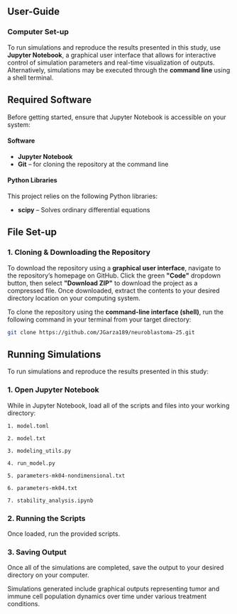 ## User-Guide

### Computer Set-up

To run simulations and reproduce the results presented in this study, use **Jupyter Notebook**, a graphical user interface that allows for interactive control of simulation parameters and real-time visualization of outputs. Alternatively, simulations may be executed through the **command line** using a shell terminal. 

## Required Software

Before getting started, ensure that Jupyter Notebook is accessible on your system:

#### Software

- **Jupyter Notebook**  
- **Git** – for cloning the repository at the command line

#### Python Libraries

This project relies on the following Python libraries:

- **scipy** – Solves ordinary differential equations  

## File Set-up

### 1. Cloning & Downloading the Repository

To download the repository using a **graphical user interface**, navigate to the repository’s homepage on GitHub. Click the green **"Code"** dropdown button, then select **"Download ZIP"** to download the project as a compressed file. Once downloaded, extract the contents to your desired directory location on your computing system.

To clone the repository using the **command-line interface (shell)**, run the following command in your terminal from your target directory:

```bash
git clone https://github.com/JGarza189/neuroblastoma-25.git
```

## Running Simulations
To run simulations and reproduce the results presented in this study:

### 1. Open Jupyter Notebook

While in Jupyter Notebook, load all of the scripts and files into your working directory:

```
1. model.toml

2. model.txt

3. modeling_utils.py

4. run_model.py

5. parameters-mk04-nondimensional.txt

6. parameters-mk04.txt

7. stability_analysis.ipynb
```

### 2. Running the Scripts

Once loaded, run the provided scripts.

### 3. Saving Output

Once all of the simulations are completed, save the output to your desired directory on your computer.

Simulations generated include graphical outputs representing tumor and immune cell population dynamics over time under various treatment conditions.